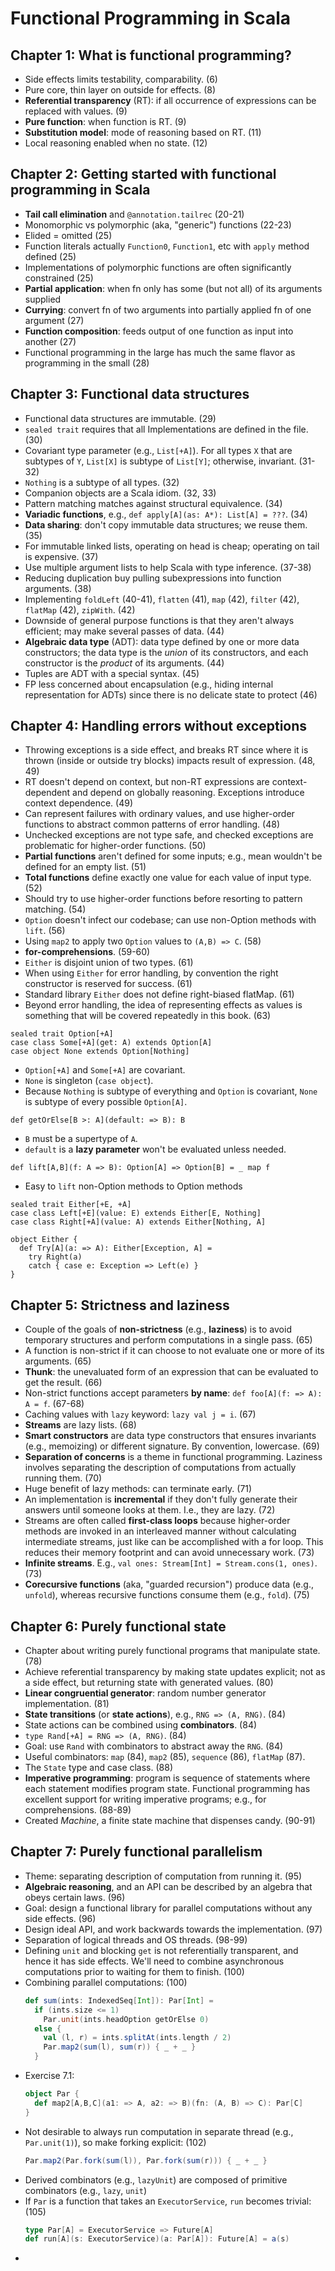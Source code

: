 # Functional Programming in Scala

## Chapter 1: What is functional programming?
* Side effects limits testability, comparability. (6)
* Pure core, thin layer on outside for effects. (8)
* **Referential transparency** (RT): if all occurrence of expressions can be replaced with values. (9)
* **Pure function**: when function is RT. (9)
* **Substitution model**: mode of reasoning based on RT. (11)
* Local reasoning enabled when no state. (12)

## Chapter 2: Getting started with functional programming in Scala
* **Tail call elimination** and `@annotation.tailrec` (20-21)
* Monomorphic vs polymorphic (aka, "generic") functions (22-23)
* Elided = omitted (25)
* Function literals actually `Function0`, `Function1`, etc with `apply` method defined (25)
* Implementations of polymorphic functions are often significantly constrained (25)
* **Partial application**: when fn only has some (but not all) of its arguments supplied
* **Currying**: convert fn of two arguments into partially applied fn of one argument (27)
* **Function composition**: feeds output of one function as input into another (27)
* Functional programming in the large has much the same flavor as programming in the small (28)

## Chapter 3: Functional data structures
* Functional data structures are immutable. (29)
* `sealed trait` requires that all Implementations are defined in the file. (30)
* Covariant type parameter (e.g., `List[+A]`). For all types `X` that are subtypes of `Y`, `List[X]` is subtype of `List[Y]`; otherwise, invariant. (31-32)
* `Nothing` is a subtype of all types. (32)
* Companion objects are a Scala idiom. (32, 33)
* Pattern matching matches against structural equivalence. (34)
* **Variadic functions**, e.g., `def apply[A](as: A*): List[A] = ???`. (34)
* **Data sharing**: don't copy immutable data structures; we reuse them. (35)
* For immutable linked lists, operating on head is cheap; operating on tail is expensive. (37)
* Use multiple argument lists to help Scala with type inference. (37-38)
* Reducing duplication buy pulling subexpressions into function arguments. (38)
* Implementing `foldLeft` (40-41), `flatten` (41), `map` (42), `filter` (42), `flatMap` (42), `zipWith`. (42)
* Downside of general purpose functions is that they aren't always efficient; may make several passes of data. (44)
* **Algebraic data type** (ADT): data type defined by one or more data constructors; the data type is the *union* of its constructors, and each constructor is the *product* of its arguments. (44)
* Tuples are ADT with a special syntax. (45)
* FP less concerned about encapsulation (e.g., hiding internal representation for ADTs) since there is no delicate state to protect (46)

## Chapter 4: Handling errors without exceptions

* Throwing exceptions is a side effect, and breaks RT since where it is thrown (inside or outside try blocks) impacts result of expression. (48, 49)
* RT doesn't depend on context, but non-RT expressions are context-dependent and depend on globally reasoning. Exceptions introduce context dependence. (49)
* Can represent failures with ordinary values, and use higher-order functions to abstract common patterns of error handling. (48)
* Unchecked exceptions are not type safe, and checked exceptions are problematic for higher-order functions. (50)
* **Partial functions** aren't defined for some inputs; e.g., mean wouldn't be defined for an empty list. (51)
* **Total functions** define exactly one value for each value of input type. (52)
* Should try to use higher-order functions before resorting to pattern matching. (54)
* `Option` doesn't infect our codebase; can use non-Option methods with `lift`. (56)
* Using `map2` to apply two `Option` values to `(A,B) => C`. (58)
* **for-comprehensions**. (59-60)
* `Either` is disjoint union of two types. (61)
* When using `Either` for error handling, by convention the right constructor is reserved for success. (61)
* Standard library `Either` does not define right-biased flatMap. (61)
* Beyond error handling, the idea of representing effects as values is something that will be covered repeatedly in this book. (63)

```
sealed trait Option[+A]
case class Some[+A](get: A) extends Option[A]
case object None extends Option[Nothing]
```
* `Option[+A]` and `Some[+A]` are covariant.
* `None` is singleton (`case object`).
* Because `Nothing` is subtype of everything and `Option` is covariant, `None` is subtype of every possible `Option[A]`.

```
def getOrElse[B >: A](default: => B): B
```
* `B` must be a supertype of `A`.
* `default` is a **lazy parameter** won't be evaluated unless needed.

```
def lift[A,B](f: A => B): Option[A] => Option[B] = _ map f
```
* Easy to `lift` non-Option methods to Option methods

```
sealed trait Either[+E, +A]
case class Left[+E](value: E) extends Either[E, Nothing]
case class Right[+A](value: A) extends Either[Nothing, A]

object Either {
  def Try[A](a: => A): Either[Exception, A] =
    try Right(a)
    catch { case e: Exception => Left(e) }
}
```

## Chapter 5: Strictness and laziness

* Couple of the goals of **non-strictness** (e.g., **laziness**) is to avoid temporary structures and perform computations in a single pass. (65)
* A function is non-strict if it can choose to not evaluate one or more of its arguments. (65)
* **Thunk**: the unevaluated form of an expression that can be evaluated to get the result. (66)
* Non-strict functions accept parameters **by name**: `def foo[A](f: => A): A = f`. (67-68)
* Caching values with `lazy` keyword: `lazy val j = i`. (67)
* **Streams** are lazy lists. (68)
* **Smart constructors** are data type constructors that ensures invariants (e.g., memoizing) or different signature. By convention, lowercase. (69)
* **Separation of concerns** is a theme in functional programming. Laziness involves separating the description of computations from actually running them. (70)
* Huge benefit of lazy methods: can terminate early. (71)
* An implementation is **incremental** if they don't fully generate their answers until someone looks at them. I.e., they are lazy. (72)
* Streams are often called **first-class loops** because higher-order methods are invoked in an interleaved manner without calculating intermediate streams, just like can be accomplished with a for loop. This reduces their memory footprint and can avoid unnecessary work. (73)
* **Infinite streams**. E.g., `val ones: Stream[Int] = Stream.cons(1, ones)`. (73)
* **Corecursive functions** (aka, "guarded recursion") produce data (e.g., `unfold`), whereas recursive functions consume them (e.g., `fold`). (75)

## Chapter 6: Purely functional state

* Chapter about writing purely functional programs that manipulate state. (78)
* Achieve referential transparency by making state updates explicit; not as a side effect, but returning state with generated values. (80)
* **Linear congruential generator**: random number generator implementation. (81)
* **State transitions** (or **state actions**), e.g., `RNG => (A, RNG)`. (84)
* State actions can be combined using **combinators**. (84)
* `type Rand[+A] = RNG => (A, RNG)`. (84)
* Goal: use `Rand` with combinators to abstract away the `RNG`. (84)
* Useful combinators: `map` (84), `map2` (85), `sequence` (86), `flatMap` (87).
* The `State` type and case class. (88)
* **Imperative programming**: program is sequence of statements where each statement modifies program state. Functional programming has excellent support for writing imperative programs; e.g., for comprehensions. (88-89)
* Created *Machine*, a finite state machine that dispenses candy. (90-91)

## Chapter 7: Purely functional parallelism

* Theme: separating description of computation from running it. (95)
* **Algebraic reasoning**, and an API can be described by an algebra that obeys certain laws. (96)
* Goal: design a functional library for parallel computations without any side effects. (96)
* Design ideal API, and work backwards towards the implementation. (97)
* Separation of logical threads and OS threads. (98-99)
* Defining `unit` and blocking `get` is not referentially transparent, and hence it has side effects. We'll need to combine asynchronous computations prior to waiting for them to finish. (100)
* Combining parallel computations: (100)
  ```scala
  def sum(ints: IndexedSeq[Int]): Par[Int] =
    if (ints.size <= 1)
      Par.unit(ints.headOption getOrElse 0)
    else {
      val (l, r) = ints.splitAt(ints.length / 2)
      Par.map2(sum(l), sum(r)) { _ + _ }
    }
  ```
* Exercise 7.1:
  ```scala
  object Par {
    def map2[A,B,C](a1: => A, a2: => B)(fn: (A, B) => C): Par[C]
  }
  ```
* Not desirable to always run computation in separate thread (e.g., `Par.unit(1)`), so make forking explicit: (102)
  ```scala
  Par.map2(Par.fork(sum(l)), Par.fork(sum(r))) { _ + _ }
  ```
* Derived combinators (e.g., `lazyUnit`) are composed of primitive combinators (e.g., `lazy`, `unit`)
* If `Par` is a function that takes an `ExecutorService`, `run` becomes trivial: (105)
  ```scala
  type Par[A] = ExecutorService => Future[A]
  def run[A](s: ExecutorService)(a: Par[A]): Future[A] = a(s)
  ```
* 
